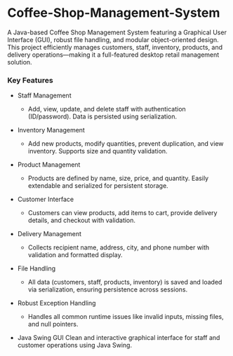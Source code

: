 # Coffee-Shop-Management-System
A Java-based Coffee Shop Management System featuring a Graphical User Interface (GUI), robust file handling, and modular object-oriented design. This project efficiently manages customers, staff, inventory, products, and delivery operations—making it a full-featured desktop retail management solution.

### Key Features
- Staff Management
    - Add, view, update, and delete staff with authentication (ID/password). Data is persisted using serialization.

- Inventory Management
    - Add new products, modify quantities, prevent duplication, and view inventory. Supports size and quantity validation.

- Product Management
    - Products are defined by name, size, price, and quantity. Easily extendable and serialized for persistent storage.

- Customer Interface
    - Customers can view products, add items to cart, provide delivery details, and checkout with validation.

- Delivery Management
    - Collects recipient name, address, city, and phone number with validation and formatted display.

- File Handling
    - All data (customers, staff, products, inventory) is saved and loaded via serialization, ensuring persistence across sessions.

- Robust Exception Handling
    - Handles all common runtime issues like invalid inputs, missing files, and null pointers.

- Java Swing GUI
    Clean and interactive graphical interface for staff and customer operations using Java Swing.
